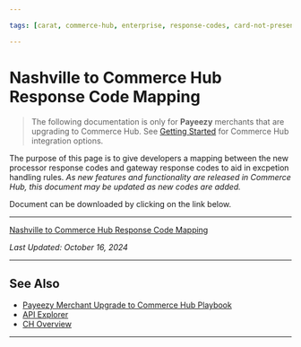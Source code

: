 ```yaml
---

tags: [carat, commerce-hub, enterprise, response-codes, card-not-present, payeezy]

---
```


# Nashville to Commerce Hub Response Code Mapping

<!-- theme: danger -->
> The following documentation is only for **Payeezy** merchants that are upgrading to Commerce Hub. See [Getting Started](?path=docs/Getting-Started/Getting-Started-General.md) for Commerce Hub integration options.

The purpose of this page is to give developers a mapping between the new processor response codes and gateway response codes to aid in excpetion handling rules.  _As new features and functionality are released in Commerce Hub, this document may be updated as new codes are added._  

Document can be downloaded by clicking on the link below.

---

[Nashville to Commerce Hub Response Code Mapping](https://github.com/Fiserv/Commerce-Hub/raw/Payeezy-Prod/assets/doc-files/Nashville_to_Commerce_Hub_Response_Code_Mapping.xlsx)

_Last Updated: October 16, 2024_

---

## See Also

- [Payeezy Merchant Upgrade to Commerce Hub Playbook](?path=docs/Resources/Guides/Payeezy/PayeezyUpgradetoCHGuideLandingPage.md)
- [API Explorer](../api/?type=post&path=/payments/v1/charges)
- [CH Overview](?path=docs/Getting-Started/Getting-Started-General.md)

---
